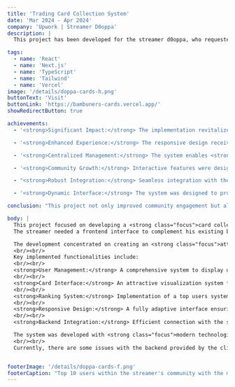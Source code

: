 ```yaml
---
title: 'Trading Card Collection System'
date: 'Mar 2024 - Apr 2024'
company: 'Upwork | Streamer D0oppa'
description: |
  This project has been developed for the streamer d0oppa, who requested a trading card management system for his followers.

tags:
  - name: 'React'
  - name: 'Next.js'
  - name: 'TypeScript'
  - name: 'Tailwind'
  - name: 'Vercel'
image: '/details/doppa-cards-h.png'
buttonText: 'Visit'
buttonLink: 'https://bambuners-cards.vercel.app/'
showRedirectButton: true 

achievements:
  - '<strong>Significant Impact:</strong> The implementation revitalized the community, improving <strong class="focus">user engagement and participation</strong>.'

  - '<strong>Enhanced Experience:</strong> The responsive design received <strong class="focus">positive feedback from the community</strong> on both desktop and mobile.'

  - '<strong>Centralized Management:</strong> The system enables <strong class="focus">comprehensive management</strong> of users and their card collections in one platform.'

  - '<strong>Community Growth:</strong> Interactive features were designed to <strong class="focus">boost participation</strong> through card collection dynamics.'

  - "<strong>Robust Integration:</strong> Seamless integration with the streamer's existing backend system."

  - '<strong>Dynamic Interface:</strong> The system was designed to provide <strong class="focus">attractive visualization</strong> of cards and rankings.'

conclusion: "This project not only improved community engagement but also provided a strategic solution to reinvigorate the streamer's community through an interactive card collection system."

body: |
  This project focused on developing a <strong class="focus">card collection management system</strong> for streamer d0oppa's community. <br/><br/>
  The streamer needed a frontend interface to complement his existing backend, aiming to create an engaging system for managing trading cards with his community.

  The development concentrated on creating an <strong class="focus">attractive user experience</strong> that would revitalize community participation.
  <br/><br/>
  Key implemented functionalities include:
  <br/><br/>
  <strong>User Management:</strong> A comprehensive system to display users and their collections, including detailed tracking of card ownership.
  <br/><br/>
  <strong>Card Interface:</strong> An attractive visualization system for available cards and user collections, ensuring an engaging display of content.
  <br/><br/>
  <strong>Ranking System:</strong> Implementation of a top users system based on card collection quantities, promoting healthy competition.
  <br/><br/>
  <strong>Responsive Design:</strong> A fully adaptive interface ensuring optimal experience across all devices.
  <br/><br/>
  <strong>Backend Integration:</strong> Efficient connection with the streamer's existing API system.

  The system was developed with <strong class="focus">modern technologies</strong> such as React with Next.js, TypeScript for robust development, and Tailwind CSS for responsive design. The platform was deployed on Vercel for optimal performance.
  <br/><br/>
  Currently, there are some issues with the backend provided by the client. Communication attempts have been made to resolve these problems, but no response has been received to implement the necessary fixes.


footerImage: '/details/doppa-cards-f.png'
footerCaption: "Top 10 users within the streamer's community with the most letters to their names"
---
```

